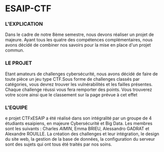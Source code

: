 # ESAIP-CTF


<h3> L'EXPLICATION </h3>

Dans le cadre de notre 8ème semestre, nous devons réaliser un projet de majeure.
Ayant tous les quatre des compétences complémentaires, nous avons décidé de combiner nos savoirs pour la mise en place d'un projet commun.


<h3> LE PROJET </h3>

Etant amateurs de challenges cybersécurité, nous avons décidé de faire de toute pièce un jeu type CTF.Sous forme de challenges classés par catégories, vous devrez trouver les vulnérabilités et les failles présentes. Chaque challenge réussi vous fera remporter des points. Vous trouverez votre score ainsi que le classement sur la page prévue à cet effet


<h3> L'EQUIPE </h3>

e projet CTFxESAIP a été réalisé dans son intégralité par un groupe de 4 étudiants esaipiens, en majeure Cybersécurité et Big Data. Les membres sont les suivants : Charles <i>AIMIN</i>, Emma BRIEU, Alessandro GADRAT et Alexandre ROUILLE.
La création des challenges et leur intégration, le design du site web, la gestion de la base de données, la configuration du serveur sont des sujets qui ont tous été traités par nos soins.
